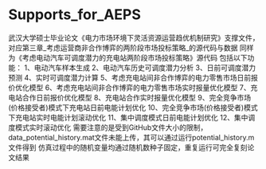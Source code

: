 # Supports_for_AEPS
武汉大学硕士毕业论文《电力市场环境下灵活资源运营趋优机制研究》支撑文件，对应第三章_考虑运营商非合作博弈的两阶段市场投标策略_的源代码与数据
同样为《考虑电动汽车可调度潜力的充电站两阶段市场投标策略》源代码
包括以下功能：
1、电动汽车样本生成
2、电动汽车历史可调度潜力分析
3、日前可调度潜力预测
4、实时可调度潜力计算
5、考虑充电站间非合作博弈的电力零售市场日前报价优化模型
6、考虑充电站间非合作博弈的电力零售市场实时报量优化模型
7、充电站合作日前报价优化模型
8、充电站合作实时报量优化模型
9、完全竞争市场(价格接受者)模式下充电站日前电能计划优化
10、完全竞争市场(价格接受者)模式下充电站实时电能计划滚动优化
11、集中调度模式日前电能计划优化
12、集中调度模式实时滚动优化
需要注意的是受到GitHub文件大小的限制，data_potential_history.mat文件未能上传，其可以通过运行potential_history.m文件得到
仿真过程中的随机变量均通过随机数种子固定，重复运行可完全复刻论文结果
